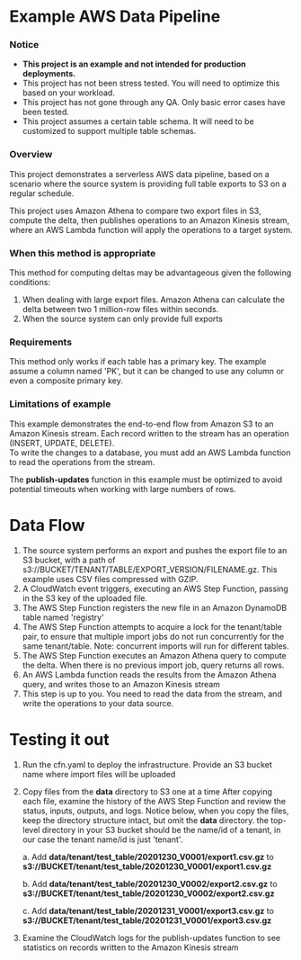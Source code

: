 
# Example AWS Data Pipeline

### Notice

* **This project is an example and not intended for production deployments.**
* This project has not been stress tested. You will need to optimize this based on your workload.
* This project has not gone through any QA. Only basic error cases have been tested.
* This project assumes a certain table schema. It will need to be customized to support multiple table schemas.

### Overview

This project demonstrates a serverless AWS data pipeline,
based on a scenario where the source system is providing
full table exports to S3 on a regular schedule.

This project uses Amazon Athena to compare two export files in S3, 
compute the delta, 
then publishes operations to an Amazon Kinesis stream, 
where an AWS Lambda function will apply the operations to a target system. 

### When this method is appropriate
This method for computing deltas may be advantageous given the following conditions:
1. When dealing with large export files. Amazon Athena can calculate the delta between two 1 million-row files within
seconds.
2. When the source system can only provide full exports

### Requirements

This method only works if each table has a primary key. The example assume a column named 'PK', but it can
be changed to use any column or even a composite primary key.

### Limitations of example

This example demonstrates the end-to-end flow from Amazon S3 to an Amazon Kinesis stream.
Each record written to the stream has an operation (INSERT, UPDATE, DELETE).  
To write the changes to a database, you must add an AWS Lambda function to read the operations from the stream.

The **publish-updates** function in this example must be optimized to avoid potential timeouts when working with
large numbers of rows.


# Data Flow

1. The source system performs an export and pushes the export file to an S3 bucket, with a path of
s3://BUCKET/TENANT/TABLE/EXPORT_VERSION/FILENAME.gz. This example uses CSV files compressed with GZIP.
2. A CloudWatch event triggers, executing an AWS Step Function, passing in the S3 key of the uploaded file.
3. The AWS Step Function registers the new file in an Amazon DynamoDB table named 'registry'
4. The AWS Step Function attempts to acquire a lock for the tenant/table pair, to ensure that multiple import jobs 
do not run concurrently for the same tenant/table. Note: concurrent imports will run for different tables. 
5. The AWS Step Function executes an Amazon Athena query to compute the delta. When there is no previous import job, 
query returns all rows.
6. An AWS Lambda function reads the results from the Amazon Athena query, and writes those to an Amazon Kinesis stream
7. This step is up to you. You need to read the data from the stream, and write the operations to your data source.

# Testing it out

1. Run the cfn.yaml to deploy the infrastructure. Provide an S3 bucket name where import files will be uploaded
2. Copy files from the **data** directory to S3 one at a time
   After copying each file, examine the history of the AWS Step Function and review the
   status, inputs, outputs, and logs.
   Notice below, when you copy the files, keep the directory structure intact, but omit the **data** directory. the
   top-level directory in your S3 bucket should be the name/id of a tenant, in our case the tenant name/id is just 'tenant'.

    a. Add **data/tenant/test_table/20201230_V0001/export1.csv.gz** to **s3://BUCKET/tenant/test_table/20201230_V0001/export1.csv.gz** 
    
    b. Add **data/tenant/test_table/20201230_V0002/export2.csv.gz** to **s3://BUCKET/tenant/test_table/20201230_V0002/export2.csv.gz**
     
    c. Add **data/tenant/test_table/20201231_V0001/export3.csv.gz** to **s3://BUCKET/tenant/test_table/20201231_V0001/export3.csv.gz**
    
3. Examine the CloudWatch logs for the publish-updates function to see statistics on records written to the Amazon Kinesis stream   